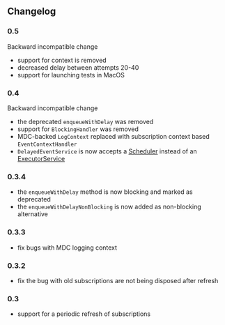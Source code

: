## Changelog

### 0.5

Backward incompatible change

- support for context is removed
- decreased delay between attempts 20-40
- support for launching tests in MacOS

### 0.4

Backward incompatible change

- the deprecated `enqueueWithDelay` was removed
- support for `BlockingHandler` was removed
- MDC-backed `LogContext` replaced with subscription context based `EventContextHandler`
- `DelayedEventService` is now accepts a [Scheduler](https://projectreactor.io/docs/core/release/api/reactor/core/scheduler/Scheduler.html) instead of an [ExecutorService](https://docs.oracle.com/javase/8/docs/api/java/util/concurrent/ExecutorService.html)

### 0.3.4

- the `enqueueWithDelay` method is now blocking and marked as deprecated
- the `enqueueWithDelayNonBlocking` is now added as non-blocking alternative

### 0.3.3

- fix bugs with MDC logging context

### 0.3.2

- fix the bug with old subscriptions are not being disposed after refresh

### 0.3

- support for a periodic refresh of subscriptions